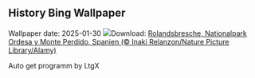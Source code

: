 ## History Bing Wallpaper
Wallpaper date: 2025-01-30
![](https://www.bing.com/th?id=OHR.OrdesaSpain_DE-DE0076469296_UHD.jpg&w=1000)Download: [Rolandsbresche, Nationalpark Ordesa y Monte Perdido, Spanien (© Inaki Relanzon/Nature Picture Library/Alamy)](https://www.bing.com/th?id=OHR.OrdesaSpain_DE-DE0076469296_UHD.jpg)

Auto get programm by LtgX
